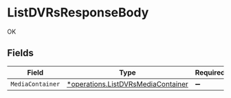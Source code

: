 # ListDVRsResponseBody

OK


## Fields

| Field                                                                                   | Type                                                                                    | Required                                                                                | Description                                                                             |
| --------------------------------------------------------------------------------------- | --------------------------------------------------------------------------------------- | --------------------------------------------------------------------------------------- | --------------------------------------------------------------------------------------- |
| `MediaContainer`                                                                        | [*operations.ListDVRsMediaContainer](../../models/operations/listdvrsmediacontainer.md) | :heavy_minus_sign:                                                                      | N/A                                                                                     |